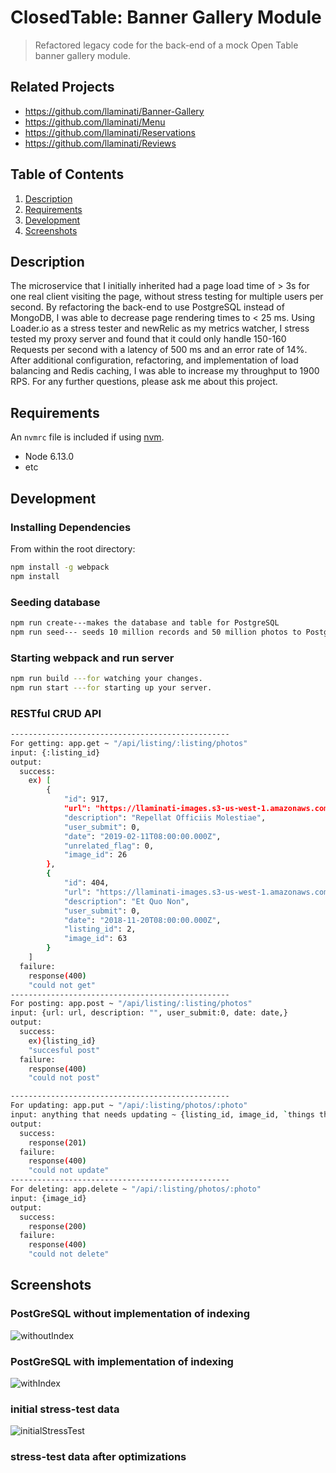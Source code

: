 # ClosedTable: Banner Gallery Module

> Refactored legacy code for the back-end of a mock Open Table banner gallery module.

## Related Projects

  - https://github.com/llaminati/Banner-Gallery
  - https://github.com/llaminati/Menu
  - https://github.com/llaminati/Reservations
  - https://github.com/llaminati/Reviews

## Table of Contents

1. [Description](#Description)
1. [Requirements](#requirements)
1. [Development](#development)
1. [Screenshots](#screenshots)

## Description
The microservice that I initially inherited had a page load time of > 3s for one real client visiting the page, without stress testing for multiple users per second. By refactoring the back-end to use PostgreSQL instead of MongoDB, I was able to decrease page rendering times to < 25 ms. Using Loader.io as a stress tester and newRelic as my metrics watcher, I stress tested my proxy server and found that it could only handle 150-160 Requests per second with a latency of 500 ms and an error rate of 14%. After additional configuration, refactoring, and implementation of load balancing and Redis caching, I was able to increase my throughput to 1900 RPS. For any further questions, please ask me about this project.

## Requirements

An `nvmrc` file is included if using [nvm](https://github.com/creationix/nvm).

- Node 6.13.0
- etc

## Development

### Installing Dependencies

From within the root directory:

```sh
npm install -g webpack
npm install
```

### Seeding database

```sh
npm run create---makes the database and table for PostgreSQL
npm run seed--- seeds 10 million records and 50 million photos to PostgreSQL
```

### Starting webpack and run server

```sh
npm run build ---for watching your changes.
npm run start ---for starting up your server.
```

### RESTful CRUD API
```sh
-------------------------------------------------
For getting: app.get ~ "/api/listing/:listing/photos"
input: {:listing_id}
output:
  success:
    ex) [
        {
            "id": 917,
            "url": "https://llaminati-images.s3-us-west-1.amazonaws.com/26.jpg",
            "description": "Repellat Officiis Molestiae",
            "user_submit": 0,
            "date": "2019-02-11T08:00:00.000Z",
            "unrelated_flag": 0,
            "image_id": 26
        },
        {
            "id": 404,
            "url": "https://llaminati-images.s3-us-west-1.amazonaws.com/63.jpg",
            "description": "Et Quo Non",
            "user_submit": 0,
            "date": "2018-11-20T08:00:00.000Z",
            "listing_id": 2,
            "image_id": 63
        }
    ]
  failure:
    response(400)
    "could not get"
-------------------------------------------------
For posting: app.post ~ "/api/listing/:listing/photos"
input: {url: url, description: "", user_submit:0, date: date,}
output:
  success:
    ex){listing_id}
    "succesful post"
  failure:
    response(400)
    "could not post"

-------------------------------------------------
For updating: app.put ~ "/api/:listing/photos/:photo"
input: anything that needs updating ~ {listing_id, image_id, `things that need updating`}
output:
  success:
    response(201)
  failure:
    response(400)
    "could not update"
-------------------------------------------------
For deleting: app.delete ~ "/api/:listing/photos/:photo"
input: {image_id}
output:
  success:
    response(200)
  failure:
    response(400)
    "could not delete"
```

## Screenshots
 ### PostGreSQL without implementation of indexing

![withoutIndex](https://i.imgur.com/dwKK07f.png)


 ### PostGreSQL with implementation of indexing
![withIndex](https://imgur.com/iUTlKKx)

 ### initial stress-test data
![initialStressTest](https://imgur.com/4bjRja1)

 ### stress-test data after optimizations